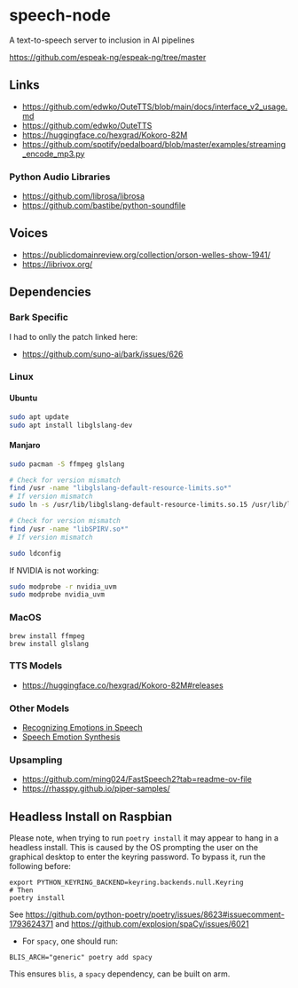 # speech-node
A text-to-speech server to inclusion in AI pipelines

https://github.com/espeak-ng/espeak-ng/tree/master

## Links
- https://github.com/edwko/OuteTTS/blob/main/docs/interface_v2_usage.md
- https://github.com/edwko/OuteTTS
- https://huggingface.co/hexgrad/Kokoro-82M
- https://github.com/spotify/pedalboard/blob/master/examples/streaming_encode_mp3.py

### Python Audio Libraries
- https://github.com/librosa/librosa
- https://github.com/bastibe/python-soundfile

## Voices
- https://publicdomainreview.org/collection/orson-welles-show-1941/
- https://librivox.org/


## Dependencies

### Bark Specific
I had to onlly the patch linked here:
- https://github.com/suno-ai/bark/issues/626

### Linux


#### Ubuntu
```sh
sudo apt update
sudo apt install libglslang-dev
```

#### Manjaro
```sh
sudo pacman -S ffmpeg glslang

# Check for version mismatch
find /usr -name "libglslang-default-resource-limits.so*"
# If version mismatch
sudo ln -s /usr/lib/libglslang-default-resource-limits.so.15 /usr/lib/libglslang-default-resource-limits.so.14

# Check for version mismatch
find /usr -name "libSPIRV.so*"
# If version mismatch

sudo ldconfig
```

If NVIDIA is not working:
```sh
sudo modprobe -r nvidia_uvm
sudo modprobe nvidia_uvm
```

### MacOS
```
brew install ffmpeg
brew install glslang
```

### TTS Models
- https://huggingface.co/hexgrad/Kokoro-82M#releases

### Other Models
- [Recognizing Emotions in Speech](https://github.com/ddlBoJack/emotion2vec)
- [Speech Emotion Synthesis](https://github.com/NN-Project-2/Emotion-TTS-Emebddings)



### Upsampling
- https://github.com/ming024/FastSpeech2?tab=readme-ov-file
- https://rhasspy.github.io/piper-samples/

## Headless Install on Raspbian
Please note, when trying to run `poetry install` it may appear to hang in a headless install.  This is caused by the OS prompting the user on the graphical desktop to enter the keyring password.  To bypass it, run the following before:

```
export PYTHON_KEYRING_BACKEND=keyring.backends.null.Keyring
# Then
poetry install
```

See https://github.com/python-poetry/poetry/issues/8623#issuecomment-1793624371
and https://github.com/explosion/spaCy/issues/6021
* For `spacy`, one should run:
```
BLIS_ARCH="generic" poetry add spacy
```
This ensures `blis`, a `spacy` dependency, can be built on arm.
